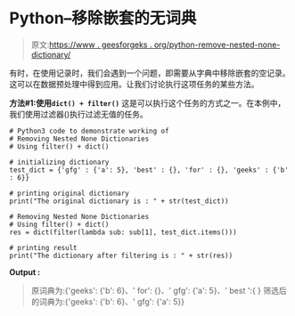 # Python–移除嵌套的无词典

> 原文:[https://www . geesforgeks . org/python-remove-nested-none-dictionary/](https://www.geeksforgeeks.org/python-removing-nested-none-dictionaries/)

有时，在使用记录时，我们会遇到一个问题，即需要从字典中移除嵌套的空记录。这可以在数据预处理中得到应用。让我们讨论执行这项任务的某些方法。

**方法#1:使用`dict() + filter()`**
这是可以执行这个任务的方式之一。在本例中，我们使用过滤器()执行过滤无值的任务。

```
# Python3 code to demonstrate working of 
# Removing Nested None Dictionaries
# Using filter() + dict()

# initializing dictionary
test_dict = {'gfg' : {'a': 5}, 'best' : {}, 'for' : {}, 'geeks' : {'b' : 6}}

# printing original dictionary
print("The original dictionary is : " + str(test_dict))

# Removing Nested None Dictionaries
# Using filter() + dict()
res = dict(filter(lambda sub: sub[1], test_dict.items()))

# printing result 
print("The dictionary after filtering is : " + str(res)) 
```

**Output :**

> 原词典为:{'geeks': {'b': 6}、' for': {}、' gfg': {'a': 5}、' best ':{ }
> 筛选后的词典为:{'geeks': {'b': 6}、' gfg': {'a': 5}}